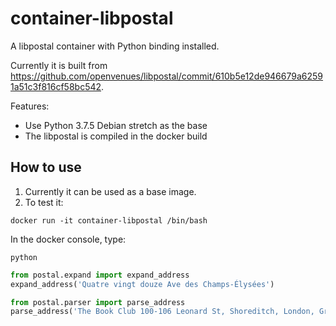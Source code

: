 # container-libpostal

A libpostal container with Python binding installed.

Currently it is built from https://github.com/openvenues/libpostal/commit/610b5e12de946679a62591a51c3f816cf58bc542.

Features:
- Use Python 3.7.5 Debian stretch as the base
- The libpostal is compiled in the docker build

## How to use
1. Currently it can be used as a base image.
2. To test it:

```shell script
docker run -it container-libpostal /bin/bash
```

In the docker console, type:
```shell script
python
```

```python
from postal.expand import expand_address
expand_address('Quatre vingt douze Ave des Champs-Élysées')

from postal.parser import parse_address
parse_address('The Book Club 100-106 Leonard St, Shoreditch, London, Greater London, EC2A 4RH, United Kingdom')
```
